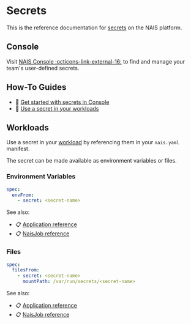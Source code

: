 # Secrets

This is the reference documentation for [secrets](../explanation/secrets.md) on the NAIS platform.

## Console

Visit [NAIS Console :octicons-link-external-16:](https://console.<<tenant()>>.cloud.nais.io) to find and manage your team's user-defined secrets.

## How-To Guides

- :dart: [Get started with secrets in Console](../how-to-guides/secrets/console.md)
- :dart: [Use a secret in your workloads](../how-to-guides/secrets/workloads.md)

## Workloads

Use a secret in your [workload](../explanation/workloads/README.md) by referencing them in your `nais.yaml` manifest.

The secret can be made available as environment variables or files.

### Environment Variables

```yaml
spec:
  envFrom:
    - secret: <secret-name>
```

See also:

- :clipboard: [Application reference](../reference/application-spec.md#envfromsecret)
- :clipboard: [NaisJob reference](../reference/naisjob-spec.md#envfromsecret)

### Files

```yaml
spec:
  filesFrom:
    - secret: <secret-name>
      mountPath: /var/run/secrets/<secret-name>
```

See also:

- :clipboard: [Application reference](../reference/application-spec.md#filesfromsecret)
- :clipboard: [NaisJob reference](../reference/naisjob-spec.md#filesfromsecret)
